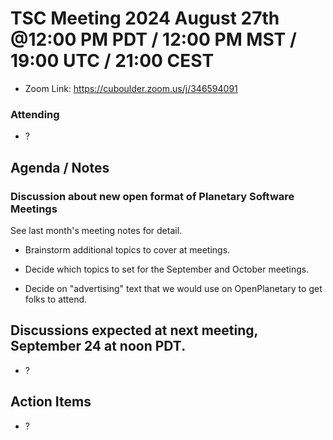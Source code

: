 # TSC Meeting 2024 August 27th @12:00 PM PDT / 12:00 PM MST / 19:00 UTC / 21:00 CEST
- Zoom Link: https://cuboulder.zoom.us/j/346594091

### Attending
- ?


## Agenda / Notes


### Discussion about new open format of Planetary Software Meetings

See last month's meeting notes for detail.

- Brainstorm additional topics to cover at meetings.

- Decide which topics to set for the September and October meetings.

- Decide on "advertising" text that we would use on OpenPlanetary to get folks to attend.


## Discussions expected at next meeting, September 24 at noon PDT.
- ?

## Action Items
- ?
